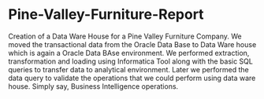 # Pine-Valley-Furniture-Report
Creation of a Data Ware House for a Pine Valley Furniture Company. We moved the transactional data from the Oracle Data Base to Data Ware house which is again a Oracle Data BAse environment. We performed extraction, transformation and loading using Informatica Tool along with the basic SQL queries to transfer data to analytical environment. Later we performed the data query to validate the operations that we could perform using data ware house. Simply say, Business Intelligence operations. 
